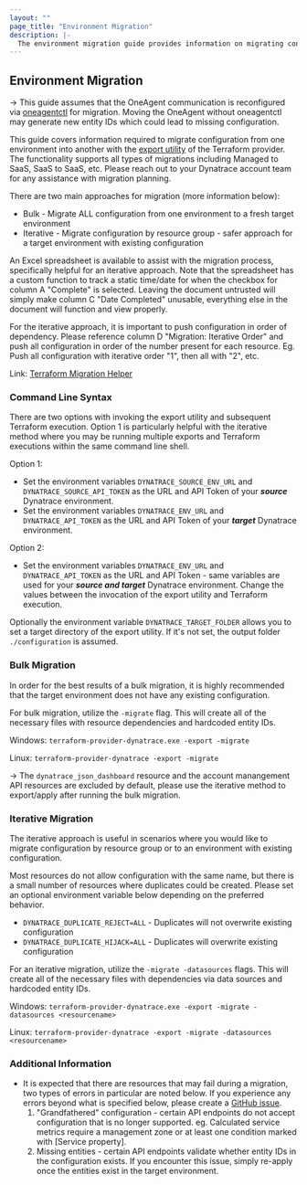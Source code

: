 ```yaml
---
layout: ""
page_title: "Environment Migration"
description: |-
  The environment migration guide provides information on migrating configuration from one environment into another
---
```


## Environment Migration

-> This guide assumes that the OneAgent communication is reconfigured via [oneagentctl](https://www.dynatrace.com/support/help/setup-and-configuration/dynatrace-oneagent/oneagent-configuration-via-command-line-interface) for migration. Moving the OneAgent without oneagentctl may generate new entity IDs which could lead to missing configuration.

This guide covers information required to migrate configuration from one environment into another with the [export utility](https://registry.terraform.io/providers/dynatrace-oss/dynatrace/latest/docs/guides/export-v2) of the Terraform provider. The functionality supports all types of migrations including Managed to SaaS, SaaS to SaaS, etc. Please reach out to your Dynatrace account team for any assistance with migration planning.

There are two main approaches for migration (more information below):
* Bulk - Migrate ALL configuration from one environment to a fresh target environment
* Iterative - Migrate configuration by resource group - safer approach for a target environment with existing configuration

An Excel spreadsheet is available to assist with the migration process, specifically helpful for an iterative approach. Note that the spreadsheet has a custom function to track a static time/date for when the checkbox for column A "Complete" is selected. Leaving the document untrusted will simply make column C "Date Completed" unusable, everything else in the document will function and view properly.

For the iterative approach, it is important to push configuration in order of dependency. Please reference column D "Migration: Iterative Order" and push all configuration in order of the number present for each resource. Eg. Push all configuration with iterative order "1", then all with "2", etc. 

Link: [Terraform Migration Helper](https://github.com/dynatrace-oss/terraform-provider-dynatrace/blob/main/documentation/Terraform%20-%20Migration%20Helper.xlsm)

### Command Line Syntax
There are two options with invoking the export utility and subsequent Terraform execution. Option 1 is particularly helpful with the iterative method where you may be running multiple exports and Terraform executions within the same command line shell.

Option 1:
* Set the environment variables `DYNATRACE_SOURCE_ENV_URL` and `DYNATRACE_SOURCE_API_TOKEN` as the URL and API Token of your ***source*** Dynatrace environment.
* Set the environment variables `DYNATRACE_ENV_URL` and `DYNATRACE_API_TOKEN` as the URL and API Token of your ***target*** Dynatrace environment.

Option 2:
* Set the environment variables `DYNATRACE_ENV_URL` and `DYNATRACE_API_TOKEN` as the URL and API Token - same variables are used for your ***source and target*** Dynatrace environment. Change the values between the invocation of the export utility and Terraform execution.

Optionally the environment variable `DYNATRACE_TARGET_FOLDER` allows you to set a target directory of the export utility. If it's not set, the output folder `./configuration` is assumed.

### Bulk Migration
In order for the best results of a bulk migration, it is highly recommended that the target environment does not have any existing configuration.

For bulk migration, utilize the `-migrate` flag. This will create all of the necessary files with resource dependencies and hardcoded entity IDs.

Windows: `terraform-provider-dynatrace.exe -export -migrate`

Linux: `terraform-provider-dynatrace -export -migrate`

-> The `dynatrace_json_dashboard` resource and the account manangement API resources are excluded by default, please use the iterative method to export/apply after running the bulk migration.

### Iterative Migration
The iterative approach is useful in scenarios where you would like to migrate configuration by resource group or to an environment with existing configuration. 

Most resources do not allow configuration with the same name, but there is a small number of resources where duplicates could be created. Please set an optional environment variable below depending on the preferred behavior.
* `DYNATRACE_DUPLICATE_REJECT=ALL` - Duplicates will not overwrite existing configuration
* `DYNATRACE_DUPLICATE_HIJACK=ALL` - Duplicates will overwrite existing configuration

For an iterative migration, utilize the `-migrate -datasources` flags. This will create all of the necessary files with dependencies via data sources and hardcoded entity IDs.

Windows: `terraform-provider-dynatrace.exe -export -migrate -datasources <resourcename>`

Linux: `terraform-provider-dynatrace -export -migrate -datasources <resourcename>`

### Additional Information
* It is expected that there are resources that may fail during a migration, two types of errors in particular are noted below. If you experience any errors beyond what is specified below, please create a [GitHub issue](https://github.com/dynatrace-oss/terraform-provider-dynatrace/issues).
  1. "Grandfathered" configuration - certain API endpoints do not accept configuration that is no longer supported. eg. Calculated service metrics require a management zone or at least one condition marked with [Service property]. 
  2. Missing entities - certain API endpoints validate whether entity IDs in the configuration exists. If you encounter this issue, simply re-apply once the entities exist in the target environment. 